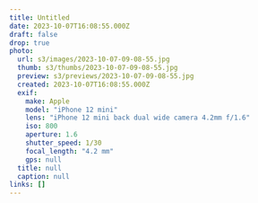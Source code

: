 ```yaml
---
title: Untitled
date: 2023-10-07T16:08:55.000Z
draft: false
drop: true
photo:
  url: s3/images/2023-10-07-09-08-55.jpg
  thumb: s3/thumbs/2023-10-07-09-08-55.jpg
  preview: s3/previews/2023-10-07-09-08-55.jpg
  created: 2023-10-07T16:08:55.000Z
  exif:
    make: Apple
    model: "iPhone 12 mini"
    lens: "iPhone 12 mini back dual wide camera 4.2mm f/1.6"
    iso: 800
    aperture: 1.6
    shutter_speed: 1/30
    focal_length: "4.2 mm"
    gps: null
  title: null
  caption: null
links: []
---
```

